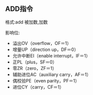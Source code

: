 ## ADD指令

格式:add 被加数,加数

影响位:

* 溢出OV（overflow，OF＝1）
* 增量UP（direction up，DF＝0）
* 允许中断EI（enable interrupt，IF＝1）
* 正PL（plus，SF＝0）
* 零ZR（zero，ZF＝1）
* 辅助进位AC（auxiliary carry，AF＝1）
* 偶校验PE（even parity，PF＝1）
* 进位CY（carry，CF＝1）